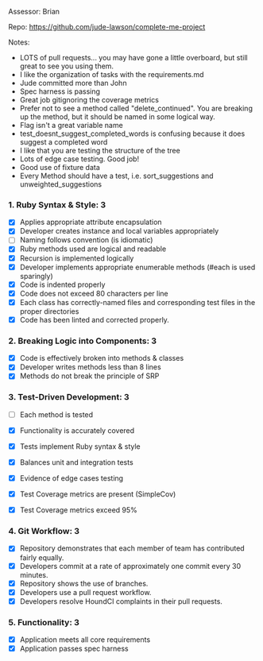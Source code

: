 Assessor: Brian 

Repo: https://github.com/jude-lawson/complete-me-project

Notes:

* LOTS of pull requests... you may have gone a little overboard, but still great to see you using them. 
* I like the organization of tasks with the requirements.md
* Jude committed more than John
* Spec harness is passing
* Great job gitignoring the coverage metrics
* Prefer not to see a method called "delete_continued". You are breaking up the method, but it should be named in some logical way.
* Flag isn't a great variable name
* test_doesnt_suggest_completed_words is confusing because it does suggest a completed word
* I like that you are testing the structure of the tree
* Lots of edge case testing. Good job!
* Good use of fixture data
* Every Method should have a test, i.e. sort_suggestions and unweighted_suggestions


### 1. Ruby Syntax & Style: 3

- [x] Applies appropriate attribute encapsulation  
- [x] Developer creates instance and local variables appropriately
- [ ] Naming follows convention (is idiomatic)
- [x] Ruby methods used are logical and readable  
- [x] Recursion is implemented logically
- [x] Developer implements appropriate enumerable methods (#each is used sparingly)
- [x] Code is indented properly
- [x] Code does not exceed 80 characters per line
- [x] Each class has correctly-named files and corresponding test files in the proper directories
- [x] Code has been linted and corrected properly.

### 2. Breaking Logic into Components: 3

- [x] Code is effectively broken into methods & classes
- [x] Developer writes methods less than 8 lines
- [x] Methods do not break the principle of SRP

### 3. Test-Driven Development: 3

- [ ] Each method is tested  
- [x] Functionality is accurately covered
- [x] Tests implement Ruby syntax & style   
- [x] Balances unit and integration tests
- [x] Evidence of edge cases testing
- [x] Test Coverage metrics are present (SimpleCov)
- [x] Test Coverage metrics exceed 95%


### 4. Git Workflow: 3

- [x] Repository demonstrates that each member of team has contributed fairly equally.
- [x] Developers commit at a rate of approximately one commit every 30 minutes.
- [x] Repository shows the use of branches.
- [x] Developers use a pull request workflow.
- [x] Developers resolve HoundCI complaints in their pull requests.

### 5. Functionality: 3

- [x] Application meets all core requirements
- [x] Application passes spec harness
